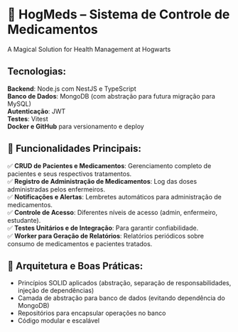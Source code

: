 # 📌 HogMeds – Sistema de Controle de Medicamentos
A Magical Solution for Health Management at Hogwarts

## Tecnologias:

<b>Backend</b>: Node.js com NestJS e TypeScript <br>
<b>Banco de Dados</b>: MongoDB (com abstração para futura migração para MySQL)<br>
<b>Autenticação</b>: JWT<br>
<b>Testes</b>: Vitest<br>
<b>Docker e GitHub</b> para versionamento e deploy<br>

## 🎯 Funcionalidades Principais:

✅ <b>CRUD de Pacientes e Medicamentos</b>: Gerenciamento completo de pacientes e seus respectivos tratamentos.<br>
✅ <b>Registro de Administração de Medicamentos</b>: Log das doses administradas pelos enfermeiros.<br>
✅ <b>Notificações e Alertas</b>: Lembretes automáticos para administração de medicamentos.<br>
✅ <b>Controle de Acesso</b>: Diferentes níveis de acesso (admin, enfermeiro, estudante).<br>
✅ <b>Testes Unitários e de Integração</b>: Para garantir confiabilidade.<br>
✅ <b>Worker para Geração de Relatórios</b>: Relatórios periódicos sobre consumo de medicamentos e pacientes tratados.<br>

## 📌 Arquitetura e Boas Práticas:

- Princípios SOLID aplicados (abstração, separação de responsabilidades, injeção de dependências)<br>
- Camada de abstração para banco de dados (evitando dependência do MongoDB)<br>
- Repositórios para encapsular operações no banco<br>
- Código modular e escalável<br>
